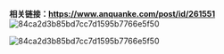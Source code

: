 **相关链接：https://www.anquanke.com/post/id/261551**
![84ca2d3b85bd7cc7d1595b7766e5f50](https://github.com/wikiZ/RedGuardImage/blob/main/1656984945180.jpg?raw=true)

![84ca2d3b85bd7cc7d1595b7766e5f50](https://github.com/wikiZ/RedGuardImage/blob/main/1656984961473.jpg?raw=true)

